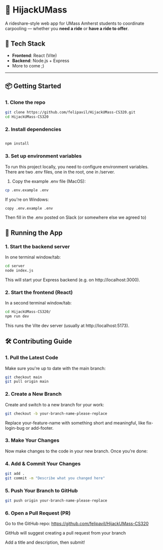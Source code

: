 # 🚗 HijackUMass

A rideshare-style web app for UMass Amherst students to coordinate carpooling — whether you **need a ride** or **have a ride to offer**.

## 🔧 Tech Stack

- **Frontend**: React (Vite)
- **Backend**: Node.js + Express
- More to come ;)

---

## 📦 Getting Started

### 1. Clone the repo

```bash
git clone https://github.com/felipavil/HijackUMass-CS320.git
cd HijackUMass-CS320

```
### 2. Install dependencies

```bash

npm install

```

### 3. Set up environment variables
To run this project locally, you need to configure environment variables.
There are two .env files, one in the root, one in /server.

1. Copy the example .env file (MacOS):
```bash
cp .env.example .env
```
If you're on Windows:

```bash
copy .env.example .env
```
Then fill in the .env posted on Slack (or somewhere else we agreed to)

## 🚀 Running the App

### 1. Start the backend server

In one terminal window/tab:

```bash
cd server
node index.js
```
This will start your Express backend (e.g. on http://localhost:3000).

### 2. Start the frontend (React)
In a second terminal window/tab:

```bash
cd HijackUMass-CS320/
npm run dev
```
This runs the Vite dev server (usually at http://localhost:5173).

## 🛠️ Contributing Guide

### 1. Pull the Latest Code
Make sure you're up to date with the main branch:

```bash
git checkout main
git pull origin main
```

### 2. Create a New Branch
Create and switch to a new branch for your work:

```bash
git checkout -b your-branch-name-please-replace
```
Replace your-feature-name with something short and meaningful, like fix-login-bug or add-footer.

### 3. Make Your Changes
Now make changes to the code in your new branch. Once you're done:

### 4. Add & Commit Your Changes
```bash
git add .
git commit -m "Describe what you changed here"
```

### 5. Push Your Branch to GitHub
```bash
git push origin your-branch-name-please-replace
```
### 6. Open a Pull Request (PR)
Go to the GitHub repo: https://github.com/felipavil/HijackUMass-CS320

GitHub will suggest creating a pull request from your branch

Add a title and description, then submit!
